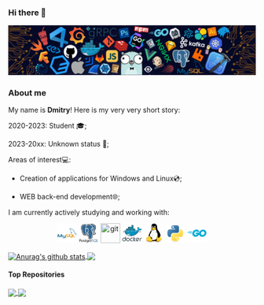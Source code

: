 ### Hi there 👋

![header](./src/header_.png)

<!--
**TheJecksMan/TheJecksMan** is a ✨ _special_ ✨ repository because its `README.md` (this file) appears on your GitHub profile.-->
### About me

My name is **Dmitry**! Here is my very very short story:

2020-2023: Student 🎓;

2023-20xx: Unknown status 🌆;

Areas of interest💻:

- Creation of applications for Windows and Linux💿;

- WEB back-end development🌐;

I am currently actively studying and working with:
<p align="center">
    <img src="https://raw.githubusercontent.com/devicons/devicon/1119b9f84c0290e0f0b38982099a2bd027a48bf1/icons/mysql/mysql-original-wordmark.svg" title="mysql" width="40" height="40" />
    <img src="https://raw.githubusercontent.com/devicons/devicon/master/icons/postgresql/postgresql-original-wordmark.svg" title="postgresql" width="40" height="40" />
    <img src="https://www.vectorlogo.zone/logos/git-scm/git-scm-icon.svg" title="git" width="40" height="40" />
    <img src="https://raw.githubusercontent.com/devicons/devicon/1119b9f84c0290e0f0b38982099a2bd027a48bf1/icons/docker/docker-original-wordmark.svg" title="docker" width="40" height="40" />
    <img src="https://raw.githubusercontent.com/devicons/devicon/master/icons/linux/linux-original.svg" title="linux" width="40" height="40" />
    <img src="https://raw.githubusercontent.com/devicons/devicon/master/icons/python/python-original.svg" title="python" width="40" height="40" />
    <img src="https://raw.githubusercontent.com/devicons/devicon/1119b9f84c0290e0f0b38982099a2bd027a48bf1/icons/go/go-original-wordmark.svg" title="go" width="40" height="40" />
</p>
 
<a href="https://github.com/anuraghazra/github-readme-stats">
    <img height=200 align="center" src="https://github-readme-stats.vercel.app/api?username=TheJecksMan&show_icons=true&include_all_commits=true&count_private=true&rank_icon=github" alt="Anurag's github stats" />
</a>
<a href="https://github.com/anuraghazra/github-readme-stats">
    <img height=200 align="center" src="https://github-readme-stats.vercel.app/api/top-langs/?username=TheJecksMan&layout=compact&langs_count=8&card_width=320" />
</a>


#### Top Repositories

<a href="https://github.com/TheJecksMan/red-session">
  <img align="center" src="https://github-readme-stats.vercel.app/api/pin/?username=TheJecksMan&repo=red-session&show_owner=true" />
</a>
<a href="https://github.com/TheJecksMan/Simple-Twitch-Watcher">
  <img height=140 align="center" src="https://github-readme-stats.vercel.app/api/pin/?username=TheJecksMan&repo=Simple-Twitch-Watcher&show_owner=true" />
</a>
